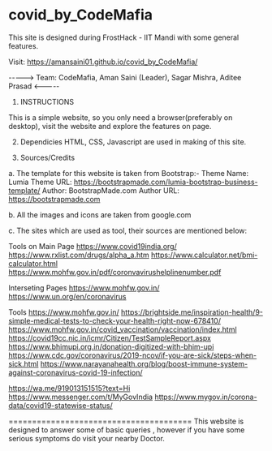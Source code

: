 # covid_by_CodeMafia
This site is designed during FrostHack - IIT Mandi with some general features.

Visit: https://amansaini01.github.io/covid_by_CodeMafia/
 
----->
   Team: CodeMafia, 
   Aman Saini (Leader), 
   Sagar Mishra, 
   Aditee Prasad
 <-----


1. INSTRUCTIONS

This is a simple website, so you only need a browser(preferably on desktop), visit the website and explore the features on page.

2. Dependicies
HTML, CSS, Javascript are used in making of this site.

3. Sources/Credits

a. The template for this website is taken from Bootstrap:-
   Theme Name: Lumia
    Theme URL: https://bootstrapmade.com/lumia-bootstrap-business-template/
    Author: BootstrapMade.com
    Author URL: https://bootstrapmade.com
 
  
  b. All the images and icons are taken from google.com
  
  c. The sites which are used as tool, their sources are mentioned below:
  
  Tools on Main Page
  https://www.covid19india.org/
  https://www.rxlist.com/drugs/alpha_a.htm
  https://www.calculator.net/bmi-calculator.html
  https://www.mohfw.gov.in/pdf/coronvavirushelplinenumber.pdf
  
  Interseting Pages
  https://www.mohfw.gov.in/
  https://www.un.org/en/coronavirus
  
  Tools
  https://www.mohfw.gov.in/
  https://brightside.me/inspiration-health/9-simple-medical-tests-to-check-your-health-right-now-678410/
  https://www.mohfw.gov.in/covid_vaccination/vaccination/index.html
  https://covid19cc.nic.in/icmr/Citizen/TestSampleReport.aspx
  https://www.bhimupi.org.in/donation-digitized-with-bhim-upi
  https://www.cdc.gov/coronavirus/2019-ncov/if-you-are-sick/steps-when-sick.html
  https://www.narayanahealth.org/blog/boost-immune-system-against-coronavirus-covid-19-infection/
  
  https://wa.me/919013151515?text=Hi
  https://www.messenger.com/t/MyGovIndia
  https://www.mygov.in/corona-data/covid19-statewise-status/




  =======================================
   This website is designed to answer some of basic queries , however if you have some serious symptoms do visit your nearby Doctor.








